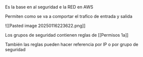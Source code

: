 
Es la base en al seguridad e la RED en AWS

Permiten como se va a comportar el trafico de entrada y salida

![[Pasted image 20250116223622.png]]

Los grupos de seguridad  contienen reglas de [[Permisos 1a]]

También las reglas pueden hacer referencia por IP o por grupo de seguridad